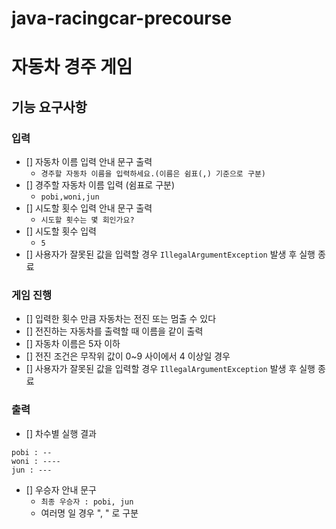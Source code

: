 # java-racingcar-precourse

# 자동차 경주 게임

## 기능 요구사항

### 입력

- [] 자동차 이름 입력 안내 문구 출력
  - `경주할 자동차 이름을 입력하세요.(이름은 쉼표(,) 기준으로 구분)`
- [] 경주할 자동차 이름 입력 (쉼표로 구분)
  - `pobi,woni,jun`
- [] 시도할 횟수 입력 안내 문구 출력
  - `시도할 횟수는 몇 회인가요?`
- [] 시도할 횟수 입력
  - `5`
- [] 사용자가 잘못된 값을 입력할 경우 `IllegalArgumentException` 발생 후 실행 종료

### 게임 진행

- [] 입력한 횟수 만큼 자동차는 전진 또는 멈출 수 있다
- [] 전진하는 자동차를 출력할 때 이름을 같이 출력
- [] 자동차 이름은 5자 이하
- [] 전진 조건은 무작위 값이 0~9 사이에서 4 이상일 경우
- [] 사용자가 잘못된 값을 입력할 경우 `IllegalArgumentException` 발생 후 실행 종료


### 출력

- [] 차수별 실행 결과
```
pobi : --
woni : ----
jun : ---
```
- [] 우승자 안내 문구
  - `최종 우승자 : pobi, jun`
  - 여러명 일 경우 ", " 로 구분